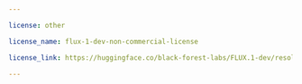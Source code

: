 ---
license: other
license_name: flux-1-dev-non-commercial-license
license_link: https://huggingface.co/black-forest-labs/FLUX.1-dev/resolve/main/LICENSE.md
---
